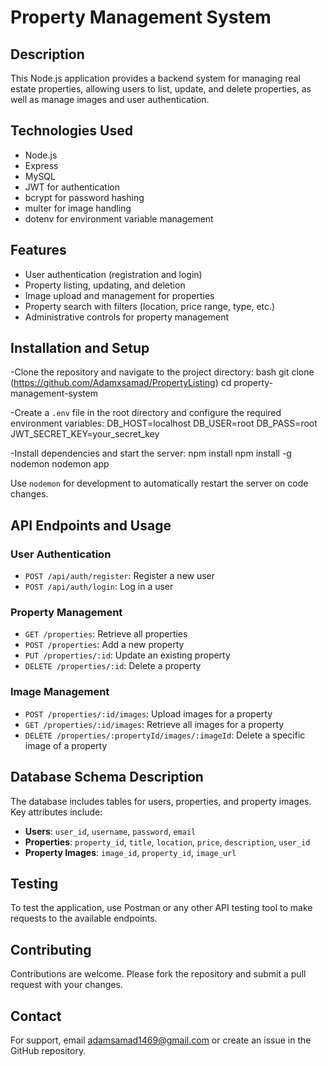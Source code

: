 # Property Management System

## Description
This Node.js application provides a backend system for managing real estate properties, allowing users to list, update, and delete properties, as well as manage images and user authentication.

## Technologies Used
- Node.js
- Express
- MySQL
- JWT for authentication
- bcrypt for password hashing
- multer for image handling
- dotenv for environment variable management

## Features
- User authentication (registration and login)
- Property listing, updating, and deletion
- Image upload and management for properties
- Property search with filters (location, price range, type, etc.)
- Administrative controls for property management

## Installation and Setup
-Clone the repository and navigate to the project directory:
bash
git clone (https://github.com/Adamxsamad/PropertyListing)
cd property-management-system

-Create a `.env` file in the root directory and configure the required environment variables:
DB_HOST=localhost
DB_USER=root
DB_PASS=root
JWT_SECRET_KEY=your_secret_key

-Install dependencies and start the server:
npm install
npm install -g nodemon
nodemon app

Use `nodemon` for development to automatically restart the server on code changes.

## API Endpoints and Usage

### User Authentication
- `POST /api/auth/register`: Register a new user
- `POST /api/auth/login`: Log in a user

### Property Management
- `GET /properties`: Retrieve all properties
- `POST /properties`: Add a new property
- `PUT /properties/:id`: Update an existing property
- `DELETE /properties/:id`: Delete a property

### Image Management
- `POST /properties/:id/images`: Upload images for a property
- `GET /properties/:id/images`: Retrieve all images for a property
- `DELETE /properties/:propertyId/images/:imageId`: Delete a specific image of a property

## Database Schema Description
The database includes tables for users, properties, and property images. Key attributes include:
- **Users**: `user_id`, `username`, `password`, `email`
- **Properties**: `property_id`, `title`, `location`, `price`, `description`, `user_id`
- **Property Images**: `image_id`, `property_id`, `image_url`

## Testing
To test the application, use Postman or any other API testing tool to make requests to the available endpoints.

## Contributing
Contributions are welcome. Please fork the repository and submit a pull request with your changes.

## Contact
For support, email adamsamad1469@gmail.com or create an issue in the GitHub repository.
